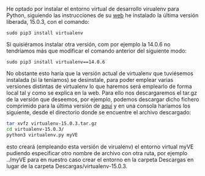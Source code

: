 He optado por instalar el entorno virtual de desarrollo virualenv para Python, siguiendo las instrucciones de su [web](https://virtualenv.pypa.io/en/stable/installation/) he instalado la última versión liberada, 15.0.3, con el comando:

```shell
sudo pip3 install virtualenv
```

Si quisiéramos instalar otra versión, com por ejemplo la 14.0.6 no tendríamos más que modificar el comando anterior del siguiente modo:

```shell
sudo pip3 install virtualenv==14.0.6
```

No obstante esto haría que la versión actual de virtualenv que tuviésemos instalada (si la teníamos) se desinstale, para poder emplear varias versiones distintas de virtualenv lo que haremos será emplearlo de forma local tal y como se explica en la web. Para ello nos descargaremos el tar.gz de la versión que deseemos, por ejemplo, podemos descargar dicho fichero comprimido para la última versión de [aquí](https://pypi.python.org/pypi/virtualenv/15.0.3) y en una consola haríamos los siguiente, desde el directorio donde se encuentre el archivo descargado:

```bash
tar xvfz virtualenv-15.0.3.tar.gz
cd virtualenv-15.0.3/
python3 virtualenv.py myVE
```

esto creará (empleando esta versión de virualenv) el entorno virtual myVE pudiendo especificar otro nombre de archivo con otra ruta, por ejemplo ../myVE para en nuestro caso crear el entorno en la carpeta Descargas en lugar de la carpeta Descargas/virtualenv-15.0.3.


